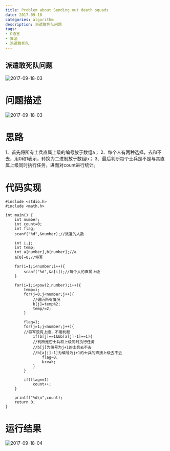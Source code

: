 ```yaml
---
title: Problem about Sending out death squads
date: 2017-09-18
categories: algorithm
description: 派遣敢死队问题
tags:
- C语言
- 算法
- 派遣敢死队
---
```


## 派遣敢死队问题
![2017-09-18-03](http://ovefvi4g3.bkt.clouddn.com/2017-09-18-03-1.png)

<!--more-->

# 问题描述

![2017-09-18-03](http://ovefvi4g3.bkt.clouddn.com/2017-09-18-03-1.png)

# 思路

1、首先将所有士兵直属上级的编号放于数组a； 
2、每个人有两种选择，去和不去，用0和1表示，转换为二进制放于数组b；
3、最后判断每个士兵是不是与其直属上级同时执行任务，进而对count进行统计。 

# 代码实现

```
#include <stdio.h> 
#include <math.h> 

int main() {
	int number;
	int count=0;
	int flag;
	scanf("%d",&number);//派遣的人数 
	
	int i,j;
	int temp; 
	int a[number],b[number];//a
	a[0]=0;//将军 
	
	for(i=1;i<number;i++){
		scanf("%d",&a[i]);//每个人的直属上级 
	}
	
	for(i=1;i<pow(2,number);i++){
		temp=i;
		for(j=0;j<number;j++){
			//遍历所有情况 
			b[j]=temp%2;
			temp/=2;
		}
		
		flag=1;
		for(j=1;j<number;j++){
		//将军没有上级，不用判断
			if(b[j]==1&&b[a[j]-1]==1){
			//判断是否士兵和上级同时执行任务 
			//b[j]为编号为j+1的士兵去不去
			//b[a[j]-1]为编号为j+1的士兵的直接上级去不去
				flag=0;
				break;
			}
		}
		
		if(flag==1)
			count++;
	}
	
	printf("%d\n",count);
	return 0;
}
```

# 运行结果

![2017-09-18-04](http://ovefvi4g3.bkt.clouddn.com/2017-09-18-04-1.png)


